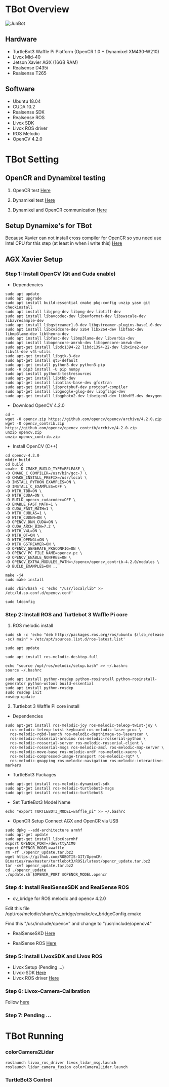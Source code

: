 # TBot Overview

![JunBot](https://github.com/lacie-life/JunBot/blob/main/resources/JunBot.jpg?raw=true)

## Hardware
- TurtleBot3 Waffle Pi Platform (OpenCR 1.0 + Dynamixel XM430-W210)
- Livox Mid-40
- Jetson Xavier AGX (16GB RAM)
- Realsense D435i
- Realsense T265

## Software
- Ubuntu 18.04 
- CUDA 10.2
- Realsense SDK 
- Realsense ROS
- Livox SDK
- Livox ROS driver
- ROS Melodic
- OpenCV 4.2.0

# TBot Setting

## OpenCR and Dynamixel testing
1. OpenCR test [Here](https://emanual.robotis.com/docs/en/parts/controller/opencr10/)

2. Dynamixel test [Here](https://emanual.robotis.com/docs/en/software/dynamixel/dynamixel_sdk/overview/)

3. Dynamixel and OpenCR communication [Here](https://emanual.robotis.com/docs/en/software/dynamixel/dynamixel_workbench/)

## Setup Dynamixe's for TBot
Because Xavier can not install cross compiler for OpenCR so you need use Intel CPU for this step (at least in when i write this)
[Here](https://emanual.robotis.com/docs/en/platform/turtlebot3/faq/#setup-dynamixels-for-turtlebot3)

## AGX Xavier Setup

### Step 1: Install OpenCV (Qt and Cuda enable)

- Dependencies
```
sudo apt update
sudo apt upgrade
sudo apt install build-essential cmake pkg-config unzip yasm git checkinstall
sudo apt install libjpeg-dev libpng-dev libtiff-dev
sudo apt install libavcodec-dev libavformat-dev libswscale-dev libavresample-dev
sudo apt install libgstreamer1.0-dev libgstreamer-plugins-base1.0-dev
sudo apt install libxvidcore-dev x264 libx264-dev libfaac-dev libmp3lame-dev libtheora-dev
sudo apt install libfaac-dev libmp3lame-dev libvorbis-dev
sudo apt install libopencore-amrnb-dev libopencore-amrwb-dev
sudo apt-get install libdc1394-22 libdc1394-22-dev libxine2-dev libv4l-dev v4l-utils
sudo apt-get install libgtk-3-dev
sudo apt-get install qt5-default
sudo apt-get install python3-dev python3-pip
sudo -H pip3 install -U pip numpy
sudo apt install python3-testresources
sudo apt-get install libtbb-dev
sudo apt-get install libatlas-base-dev gfortran
sudo apt-get install libprotobuf-dev protobuf-compiler
sudo apt-get install libgoogle-glog-dev libgflags-dev
sudo apt-get install libgphoto2-dev libeigen3-dev libhdf5-dev doxygen
```
- Download OpenCV 4.2.0
```
cd ~
wget -O opencv.zip https://github.com/opencv/opencv/archive/4.2.0.zip
wget -O opencv_contrib.zip https://github.com/opencv/opencv_contrib/archive/4.2.0.zip
unzip opencv.zip
unzip opencv_contrib.zip
```

- Install OpenCV (C++)
```
cd opencv-4.2.0
mkdir build
cd build
cmake -D CMAKE_BUILD_TYPE=RELEASE \
-D CMAKE_C_COMPILER=/usr/bin/gcc-7 \
-D CMAKE_INSTALL_PREFIX=/usr/local \
-D INSTALL_PYTHON_EXAMPLES=ON \
-D INSTALL_C_EXAMPLES=OFF \
-D WITH_TBB=ON \
-D WITH_CUDA=ON \
-D BUILD_opencv_cudacodec=OFF \
-D ENABLE_FAST_MATH=1 \
-D CUDA_FAST_MATH=1 \
-D WITH_CUBLAS=1 \
-D WITH_CUDNN=ON \
-D OPENCV_DNN_CUDA=ON \
-D CUDA_ARCH_BIN=7.2 \
-D WITH_V4L=ON \
-D WITH_QT=ON \
-D WITH_OPENGL=ON \
-D WITH_GSTREAMER=ON \
-D OPENCV_GENERATE_PKGCONFIG=ON \
-D OPENCV_PC_FILE_NAME=opencv.pc \
-D OPENCV_ENABLE_NONFREE=ON \
-D OPENCV_EXTRA_MODULES_PATH=~/opencv/opencv_contrib-4.2.0/modules \
-D BUILD_EXAMPLES=ON .. 

make -j4 
sudo make install

sudo /bin/bash -c 'echo "/usr/local/lib" >> /etc/ld.so.conf.d/opencv.conf'

sudo ldconfig
```

### Step 2: Install ROS and Turtlebot 3 Waffle Pi core

1. ROS melodic install 
```
sudo sh -c 'echo "deb http://packages.ros.org/ros/ubuntu $(lsb_release -sc) main" > /etc/apt/sources.list.d/ros-latest.list'

sudo apt update

sudo apt install ros-melodic-desktop-full

echo "source /opt/ros/melodic/setup.bash" >> ~/.bashrc
source ~/.bashrc

sudo apt install python-rosdep python-rosinstall python-rosinstall-generator python-wstool build-essential
sudo apt install python-rosdep
sudo rosdep init
rosdep update
```

2. Turtlebot 3 Waffle Pi core install 

- Dependencies
```
sudo apt-get install ros-melodic-joy ros-melodic-teleop-twist-joy \
  ros-melodic-teleop-twist-keyboard ros-melodic-laser-proc \
  ros-melodic-rgbd-launch ros-melodic-depthimage-to-laserscan \
  ros-melodic-rosserial-arduino ros-melodic-rosserial-python \
  ros-melodic-rosserial-server ros-melodic-rosserial-client \
  ros-melodic-rosserial-msgs ros-melodic-amcl ros-melodic-map-server \
  ros-melodic-move-base ros-melodic-urdf ros-melodic-xacro \
  ros-melodic-compressed-image-transport ros-melodic-rqt* \
  ros-melodic-gmapping ros-melodic-navigation ros-melodic-interactive-markers
```
- TurtleBot3 Packages
```
sudo apt-get install ros-melodic-dynamixel-sdk
sudo apt-get install ros-melodic-turtlebot3-msgs
sudo apt-get install ros-melodic-turtlebot3
```

- Set TurtleBot3 Model Name
```
echo "export TURTLEBOT3_MODEL=waffle_pi" >> ~/.bashrc
```

- OpenCR Setup
Connect AGX and OpenCR via USB
```
sudo dpkg --add-architecture armhf
sudo apt-get update
sudo apt-get install libc6:armhf
export OPENCR_PORT=/dev/ttyACM0
export OPENCR_MODEL=waffle
rm -rf ./opencr_update.tar.bz2
wget https://github.com/ROBOTIS-GIT/OpenCR-Binaries/raw/master/turtlebot3/ROS1/latest/opencr_update.tar.bz2 
tar -xvf opencr_update.tar.bz2 
cd ./opencr_update
./update.sh $OPENCR_PORT $OPENCR_MODEL.opencr
```

### Step 4: Install RealSenseSDK and RealSense ROS
- cv_bridge for ROS melodic and opencv 4.2.0 

Edit this file /opt/ros/melodic/share/cv_bridge/cmake/cv_bridgeConfig.cmake

Find this "/usr/include/opencv" and change to "/usr/include/opencv4"

- RealSenseSKD
[Here](https://github.com/jetsonhacks/installRealSenseSDK)

- RealSense ROS
[Here](https://github.com/jetsonhacks/installRealSenseROS)

### Step 5: Install LivoxSDK and Livox ROS
- Livox Setup (Pending ...)
- Livox-SDK
[Here](https://github.com/Livox-SDK/Livox-SDK)
- Livox ROS driver
[Here](https://github.com/Livox-SDK/livox_ros_driver)

### Step 6: Livox-Camera-Calibration
Follow [here](https://github.com/lacie-life/TBot/tree/main/livox_camera_lidar_calibration#readme)

### Step 7: Pending ...

# TBot Running

### colorCamera2Lidar
```
roslaunch livox_ros_driver livox_lidar_msg.launch
roslaunch lidar_camera_fusion colorCamera2Lidar.launch
```

### TurtleBot3 Control




